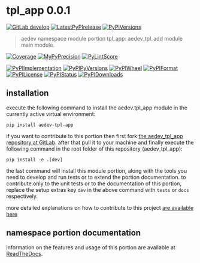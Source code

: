 <!-- THIS FILE IS EXCLUSIVELY MAINTAINED by the project aedev V0.3.9 -->
<!-- THIS FILE IS EXCLUSIVELY MAINTAINED by the project aedev_tpl_namespace_root V0.3.5 -->
# tpl_app 0.0.1

[![GitLab develop](https://img.shields.io/gitlab/pipeline/aedev-group/aedev_tpl_app/develop?logo=python)](
    https://gitlab.com/aedev-group/aedev_tpl_app)
[![LatestPyPIrelease](
    https://img.shields.io/gitlab/pipeline/aedev-group/aedev_tpl_app/releasenone?logo=python)](
    https://gitlab.com/aedev-group/aedev_tpl_app/-/tree/releasenone)
[![PyPIVersions](https://img.shields.io/pypi/v/aedev_tpl_app)](
    https://pypi.org/project/aedev-tpl-app/#history)

>aedev namespace module portion tpl_app: aedev_tpl_add module main module.

[![Coverage](aedev-group.gitlab.io/aedev_tpl_app/coverage.svg)](
    aedev-group.gitlab.io/aedev_tpl_app/coverage/index.html)
[![MyPyPrecision](aedev-group.gitlab.io/aedev_tpl_app/mypy.svg)](
    aedev-group.gitlab.io/aedev_tpl_app/lineprecision.txt)
[![PyLintScore](aedev-group.gitlab.io/aedev_tpl_app/pylint.svg)](
    aedev-group.gitlab.io/aedev_tpl_app/pylint.log)

[![PyPIImplementation](https://img.shields.io/pypi/implementation/aedev_tpl_app)](
    https://gitlab.com/aedev-group/aedev_tpl_app/)
[![PyPIPyVersions](https://img.shields.io/pypi/pyversions/aedev_tpl_app)](
    https://gitlab.com/aedev-group/aedev_tpl_app/)
[![PyPIWheel](https://img.shields.io/pypi/wheel/aedev_tpl_app)](
    https://gitlab.com/aedev-group/aedev_tpl_app/)
[![PyPIFormat](https://img.shields.io/pypi/format/aedev_tpl_app)](
    https://pypi.org/project/aedev-tpl-app/)
[![PyPILicense](https://img.shields.io/pypi/l/aedev_tpl_app)](
    https://gitlab.com/aedev-group/aedev_tpl_app/-/blob/develop/LICENSE.md)
[![PyPIStatus](https://img.shields.io/pypi/status/aedev_tpl_app)](
    https://libraries.io/pypi/aedev-tpl-app)
[![PyPIDownloads](https://img.shields.io/pypi/dm/aedev_tpl_app)](
    https://pypi.org/project/aedev-tpl-app/#files)


## installation


execute the following command to install the
aedev.tpl_app module
in the currently active virtual environment:
 
```shell script
pip install aedev-tpl-app
```

if you want to contribute to this portion then first fork
[the aedev_tpl_app repository at GitLab](
https://gitlab.com/aedev-group/aedev_tpl_app "aedev.tpl_app code repository").
after that pull it to your machine and finally execute the
following command in the root folder of this repository
(aedev_tpl_app):

```shell script
pip install -e .[dev]
```

the last command will install this module portion, along with the tools you need
to develop and run tests or to extend the portion documentation. to contribute only to the unit tests or to the
documentation of this portion, replace the setup extras key `dev` in the above command with `tests` or `docs`
respectively.

more detailed explanations on how to contribute to this project
[are available here](
https://gitlab.com/aedev-group/aedev_tpl_app/-/blob/develop/CONTRIBUTING.rst)


## namespace portion documentation

information on the features and usage of this portion are available at
[ReadTheDocs](
https://aedev.readthedocs.io/en/latest/_autosummary/aedev.tpl_app.html#module-aedev.tpl_app
"aedev_tpl_app documentation").
